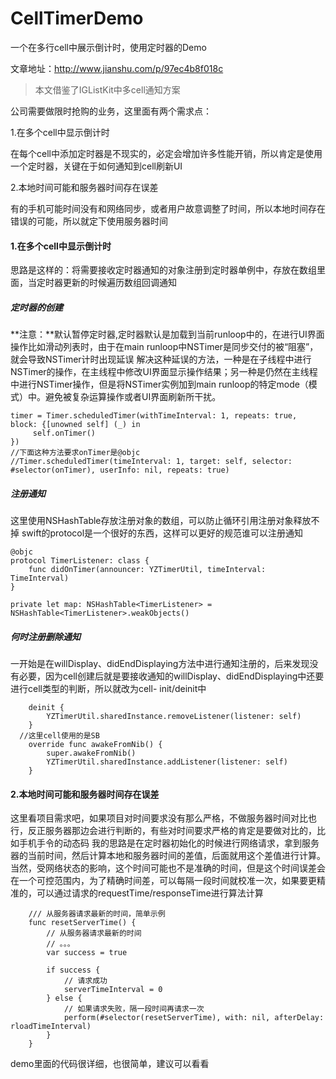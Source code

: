 # CellTimerDemo

一个在多行cell中展示倒计时，使用定时器的Demo

文章地址：http://www.jianshu.com/p/97ec4b8f018c

>本文借鉴了IGListKit中多cell通知方案

公司需要做限时抢购的业务，这里面有两个需求点：

1.在多个cell中显示倒计时

在每个cell中添加定时器是不现实的，必定会增加许多性能开销，所以肯定是使用一个定时器，关键在于如何通知到cell刷新UI

2.本地时间可能和服务器时间存在误差

有的手机可能时间没有和网络同步，或者用户故意调整了时间，所以本地时间存在错误的可能，所以就定下使用服务器时间

#### 1.在多个cell中显示倒计时
思路是这样的：将需要接收定时器通知的对象注册到定时器单例中，存放在数组里面，当定时器更新的时候遍历数组回调通知
##### 定时器的创建
**注意：**默认暂停定时器,定时器默认是加载到当前runloop中的，在进行UI界面操作比如滑动列表时，由于在main runloop中NSTimer是同步交付的被“阻塞”，就会导致NSTimer计时出现延误
解决这种延误的方法，一种是在子线程中进行NSTimer的操作，在主线程中修改UI界面显示操作结果；另一种是仍然在主线程中进行NSTimer操作，但是将NSTimer实例加到main runloop的特定mode（模式）中。避免被复杂运算操作或者UI界面刷新所干扰。
```
timer = Timer.scheduledTimer(withTimeInterval: 1, repeats: true, block: {[unowned self] (_) in
     self.onTimer()
})
//下面这种方法要求onTimer是@objc
//Timer.scheduledTimer(timeInterval: 1, target: self, selector: #selector(onTimer), userInfo: nil, repeats: true) 
```
##### 注册通知
这里使用NSHashTable存放注册对象的数组，可以防止循环引用注册对象释放不掉
swift的protocol是一个很好的东西，这样可以更好的规范谁可以注册通知
```
@objc
protocol TimerListener: class {
    func didOnTimer(announcer: YZTimerUtil, timeInterval: TimeInterval)
}
```
```
private let map: NSHashTable<TimerListener> = NSHashTable<TimerListener>.weakObjects()
```
##### 何时注册删除通知
一开始是在willDisplay、didEndDisplaying方法中进行通知注册的，后来发现没有必要，因为cell创建后就是要接收通知的willDisplay、didEndDisplaying中还要进行cell类型的判断，所以就改为cell- init/deinit中
```
    deinit {
        YZTimerUtil.sharedInstance.removeListener(listener: self)
    }
  //这里cell使用的是SB
    override func awakeFromNib() {
        super.awakeFromNib()
        YZTimerUtil.sharedInstance.addListener(listener: self)
    }
```
#### 2.本地时间可能和服务器时间存在误差
这里看项目需求吧，如果项目对时间要求没有那么严格，不做服务器时间对比也行，反正服务器那边会进行判断的，有些对时间要求严格的肯定是要做对比的，比如手机手令的动态码
我的思路是在定时器初始化的时候进行网络请求，拿到服务器的当前时间，然后计算本地和服务器时间的差值，后面就用这个差值进行计算。当然，受网络状态的影响，这个时间可能也不是准确的时间，但是这个时间误差会在一个可控范围内，为了精确时间差，可以每隔一段时间就校准一次，如果要更精准的，可以通过请求的requestTime/responseTime进行算法计算
```
    /// 从服务器请求最新的时间，简单示例
    func resetServerTime() {
        // 从服务器请求最新的时间
        // 。。。
        var success = true
        
        if success {
            // 请求成功
            serverTimeInterval = 0
        } else {
            // 如果请求失败，隔一段时间再请求一次
            perform(#selector(resetServerTime), with: nil, afterDelay: rloadTimeInterval)
        }
    }
```
demo里面的代码很详细，也很简单，建议可以看看
